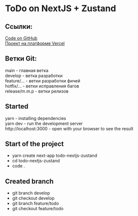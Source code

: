# ToDo on NextJS + Zustand

## Ссылки:

[Code on GitHub](https://...)    
[Проект на платформе Vercel](https://...)

## Ветки Git:

main - главная ветка    
develop - ветка разработки    
feature/... - ветки разработки фичей    
hotfix/... - ветки исправления багов    
release/m.m.p - ветки релизов    

## Started

yarn                  - installing dependencies    
yarn dev              - run the development server    
http://localhost:3000 - open with your browser to see the result    

## Start of the project

- yarn create next-app todo-nextjs-zustand
- cd todo-nextjs-zustand
- code .

## Created branch

- git branch develop
- git checkout develop
- git branch feature/todo
- git checkout feature/todo